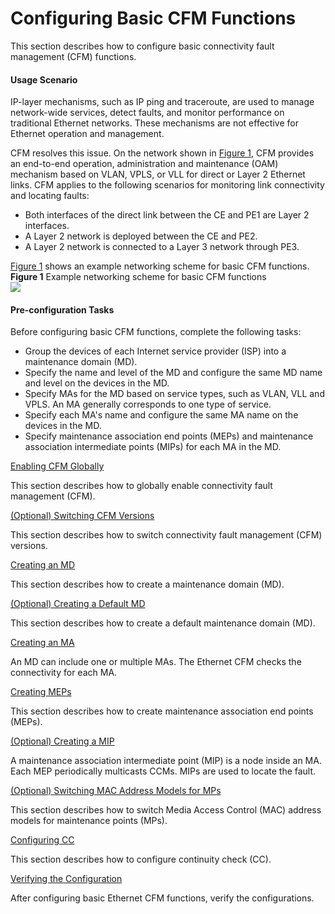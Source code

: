 Configuring Basic CFM Functions
===============================

This section describes how to configure basic connectivity fault management (CFM) functions.

#### Usage Scenario

IP-layer mechanisms, such as IP ping and traceroute, are used to manage network-wide services, detect faults, and monitor performance on traditional Ethernet networks. These mechanisms are not effective for Ethernet operation and management.

CFM resolves this issue. On the network shown in [Figure 1](#EN-US_TASK_0172361932__fig_dc_vrp_cfm_cfg_00000401), CFM provides an end-to-end operation, administration and maintenance (OAM) mechanism based on VLAN, VPLS, or VLL for direct or Layer 2 Ethernet links. CFM applies to the following scenarios for monitoring link connectivity and locating faults:

* Both interfaces of the direct link between the CE and PE1 are Layer 2 interfaces.
* A Layer 2 network is deployed between the CE and PE2.
* A Layer 2 network is connected to a Layer 3 network through PE3.

[Figure 1](#EN-US_TASK_0172361932__fig_dc_vrp_cfm_cfg_00000401) shows an example networking scheme for basic CFM functions. 
**Figure 1** Example networking scheme for basic CFM functions  
![](images/fig_dc_vrp_cfm_cfg_00000401.png)

#### Pre-configuration Tasks

Before configuring basic CFM functions, complete the following tasks:

* Group the devices of each Internet service provider (ISP) into a maintenance domain (MD).
* Specify the name and level of the MD and configure the same MD name and level on the devices in the MD.
* Specify MAs for the MD based on service types, such as VLAN, VLL and VPLS. An MA generally corresponds to one type of service.
* Specify each MA's name and configure the same MA name on the devices in the MD.
* Specify maintenance association end points (MEPs) and maintenance association intermediate points (MIPs) for each MA in the MD.


[Enabling CFM Globally](../../../../software/nev8r10_vrpv8r16/user/vrp/dc_vrp_cfm_cfg_000005.html)

This section describes how to globally enable connectivity fault management (CFM).

[(Optional) Switching CFM Versions](../../../../software/nev8r10_vrpv8r16/user/vrp/dc_vrp_cfm_cfg_000006.html)

This section describes how to switch connectivity fault management (CFM) versions.

[Creating an MD](../../../../software/nev8r10_vrpv8r16/user/vrp/dc_vrp_cfm_cfg_000007.html)

This section describes how to create a maintenance domain (MD).

[(Optional) Creating a Default MD](../../../../software/nev8r10_vrpv8r16/user/vrp/dc_vrp_cfm_cfg_000028.html)

This section describes how to create a default maintenance domain (MD).

[Creating an MA](../../../../software/nev8r10_vrpv8r16/user/vrp/dc_vrp_cfm_cfg_000008.html)

An MD can include one or multiple MAs. The Ethernet CFM checks the connectivity for each MA.

[Creating MEPs](../../../../software/nev8r10_vrpv8r16/user/vrp/dc_vrp_cfm_cfg_000009.html)

This section describes how to create maintenance association end points (MEPs).

[(Optional) Creating a MIP](../../../../software/nev8r10_vrpv8r16/user/vrp/dc_vrp_cfm_cfg_000010.html)

A maintenance association intermediate point (MIP) is a node inside an MA. Each MEP periodically multicasts CCMs. MIPs are used to locate the fault.

[(Optional) Switching MAC Address Models for MPs](../../../../software/nev8r10_vrpv8r16/user/vrp/dc_vrp_cfm_cfg_000011.html)

This section describes how to switch Media Access Control (MAC) address models for maintenance points (MPs).

[Configuring CC](../../../../software/nev8r10_vrpv8r16/user/vrp/dc_vrp_cfm_cfg_000012.html)

This section describes how to configure continuity check (CC).

[Verifying the Configuration](../../../../software/nev8r10_vrpv8r16/user/vrp/dc_vrp_cfm_cfg_000013.html)

After configuring basic Ethernet CFM functions, verify the configurations.